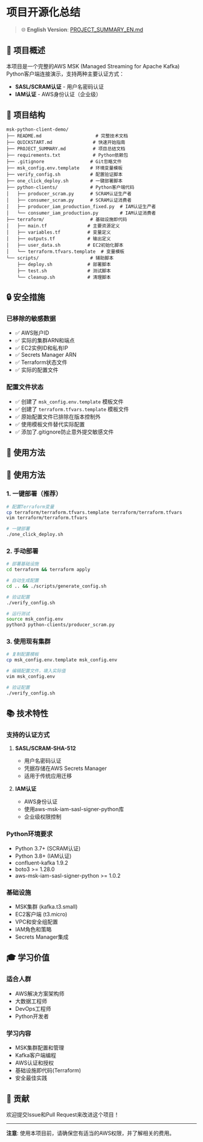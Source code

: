 # 项目开源化总结

> 🌐 **English Version**: [PROJECT_SUMMARY_EN.md](PROJECT_SUMMARY_EN.md)

## 🎯 项目概述

本项目是一个完整的AWS MSK (Managed Streaming for Apache Kafka) Python客户端连接演示，支持两种主要认证方式：
- **SASL/SCRAM认证** - 用户名密码认证
- **IAM认证** - AWS身份认证（企业级）

## 📁 项目结构

```
msk-python-client-demo/
├── README.md                    # 完整技术文档
├── QUICKSTART.md               # 快速开始指南
├── PROJECT_SUMMARY.md          # 项目总结文档
├── requirements.txt            # Python依赖包
├── .gitignore                 # Git忽略文件
├── msk_config.env.template    # 环境变量模板
├── verify_config.sh           # 配置验证脚本
├── one_click_deploy.sh        # 一键部署脚本
├── python-clients/            # Python客户端代码
│   ├── producer_scram.py      # SCRAM认证生产者
│   ├── consumer_scram.py      # SCRAM认证消费者
│   ├── producer_iam_production_fixed.py  # IAM认证生产者
│   └── consumer_iam_production.py        # IAM认证消费者
├── terraform/                 # 基础设施即代码
│   ├── main.tf               # 主要资源定义
│   ├── variables.tf          # 变量定义
│   ├── outputs.tf            # 输出定义
│   ├── user_data.sh          # EC2初始化脚本
│   └── terraform.tfvars.template  # 变量模板
└── scripts/                   # 辅助脚本
    ├── deploy.sh             # 部署脚本
    ├── test.sh               # 测试脚本
    └── cleanup.sh            # 清理脚本
```

## 🔒 安全措施

### 已移除的敏感数据
- ✅ AWS账户ID
- ✅ 实际的集群ARN和端点
- ✅ EC2实例ID和私有IP
- ✅ Secrets Manager ARN
- ✅ Terraform状态文件
- ✅ 实际的配置文件

### 配置文件状态
- ✅ 创建了 `msk_config.env.template` 模板文件
- ✅ 创建了 `terraform.tfvars.template` 模板文件
- ✅ 原始配置文件已排除在版本控制外
- ✅ 使用模板文件替代实际配置
- ✅ 添加了.gitignore防止意外提交敏感文件

## 🚀 使用方法

## 🚀 使用方法

### 1. 一键部署（推荐）
```bash
# 配置Terraform变量
cp terraform/terraform.tfvars.template terraform/terraform.tfvars
vim terraform/terraform.tfvars

# 一键部署
./one_click_deploy.sh
```

### 2. 手动部署
```bash
# 部署基础设施
cd terraform && terraform apply

# 自动生成配置
cd .. && ./scripts/generate_config.sh

# 验证配置
./verify_config.sh

# 运行测试
source msk_config.env
python3 python-clients/producer_scram.py
```

### 3. 使用现有集群
```bash
# 复制配置模板
cp msk_config.env.template msk_config.env

# 编辑配置文件，填入实际值
vim msk_config.env

# 验证配置
./verify_config.sh
```

## 📚 技术特性

### 支持的认证方式
1. **SASL/SCRAM-SHA-512**
   - 用户名密码认证
   - 凭据存储在AWS Secrets Manager
   - 适用于传统应用迁移

2. **IAM认证**
   - AWS身份认证
   - 使用aws-msk-iam-sasl-signer-python库
   - 企业级权限控制

### Python环境要求
- Python 3.7+ (SCRAM认证)
- Python 3.8+ (IAM认证)
- confluent-kafka 1.9.2
- boto3 >= 1.28.0
- aws-msk-iam-sasl-signer-python >= 1.0.2

### 基础设施
- MSK集群 (kafka.t3.small)
- EC2客户端 (t3.micro)
- VPC和安全组配置
- IAM角色和策略
- Secrets Manager集成

## 🎓 学习价值

### 适合人群
- AWS解决方案架构师
- 大数据工程师
- DevOps工程师
- Python开发者

### 学习内容
- MSK集群配置和管理
- Kafka客户端编程
- AWS认证和授权
- 基础设施即代码(Terraform)
- 安全最佳实践

## 🤝 贡献

欢迎提交Issue和Pull Request来改进这个项目！

---

**注意**: 使用本项目前，请确保您有适当的AWS权限，并了解相关的费用。
